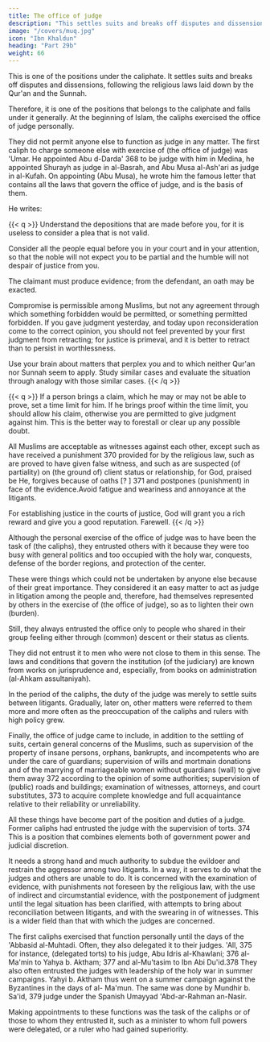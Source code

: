 ```yaml
---
title: The office of judge
description: "This settles suits and breaks off disputes and dissensions, following the religious laws laid down by the Qur'an and the Sunnah"
image: "/covers/muq.jpg"
icon: "Ibn Khaldun"
heading: "Part 29b"
weight: 66
---
```



<!-- ## The office of judge -->

This is one of the positions under the caliphate. It settles suits and breaks off disputes and dissensions, following the religious laws laid down by the Qur'an and the Sunnah. 

Therefore, it is one of the positions that belongs to the caliphate and falls under it generally. At the beginning of Islam, the caliphs exercised the office of judge personally. 

They did not permit anyone else to function as judge in any matter. The
first caliph to charge someone else with exercise of (the office of judge) was 'Umar.
He appointed Abu d-Darda' 368 to be judge with him in Medina, he appointed Shurayh as judge in al-Basrah, and Abu Musa al-Ash'ari as judge in al-Kufah. On appointing (Abu Musa), he wrote him the famous letter that contains all the laws that
govern the office of judge, and is the basis of them. 

He writes: <!-- = 369 -->
<!-- Now, the office of judge is a definite religious duty and a generally followed
practice. -->


{{< q >}}
Understand the depositions that are made before you, for it is useless to consider a plea that is not valid.

Consider all the people equal before you in your court and in your attention, so that the noble will not expect you to be partial and the humble will not despair of justice from you.

The claimant must produce evidence; from the defendant, an oath may be exacted.

Compromise is permissible among Muslims, but not any agreement through which something forbidden would be permitted, or something permitted forbidden. If you gave judgment yesterday, and today upon reconsideration come to the correct opinion, you should not feel prevented by your first judgment from retracting; for justice is primeval, and it is better to retract than to persist in worthlessness.

Use your brain about matters that perplex you and to which neither Qur'an nor Sunnah seem to apply. Study similar cases and evaluate the situation through analogy with those similar cases.
{{< /q >}}

{{< q >}}
If a person brings a claim, which he may or may not be able to prove, set a time limit for him. If he brings proof within the time limit, you should allow his claim, otherwise you are permitted to give judgment against him. This is the better way to forestall or clear up any possible doubt.

All Muslims are acceptable as witnesses against each other, except such as have received a punishment 370 provided for by the religious law, such as are proved to have given false witness, and such as are suspected (of partiality) on (the ground of) client status or relationship, for God, praised be He, forgives because of oaths [? ] 371 and postpones (punishment) in face of the evidence.Avoid fatigue and weariness and annoyance at the litigants. 

For establishing justice in the courts of justice, God will grant you a rich reward and give you a good reputation. Farewell.
{{< /q >}}
<!-- End of 'Umar's letter. -->

Although the personal exercise of the office of judge was to have been the task of (the caliphs), they entrusted others with it because they were too busy with general politics and too occupied with the holy war, conquests, defense of the border
regions, and protection of the center. 

These were things which could not be undertaken by anyone else because of their great importance. They considered it an
easy matter to act as judge in litigation among the people and, therefore, had
themselves represented by others in the exercise of (the office of judge), so as to
lighten their own (burden). 

Still, they always entrusted the office only to people who shared in their group feeling either through (common) descent or their status as clients. 

They did not entrust it to men who were not close to them in this sense. The laws and conditions that govern the institution (of the judiciary) are known from works on jurisprudence and, especially, from books on administration
(al-Ahkam assultaniyah). 

In the period of the caliphs, the duty of the judge was merely to settle suits between litigants. Gradually, later on, other matters were referred to them more and more often as the preoccupation of the caliphs and rulers
with high policy grew. 

Finally, the office of judge came to include, in addition to the settling of suits, certain general concerns of the Muslims, such as supervision of the property of insane persons, orphans, bankrupts, and incompetents who are under the care of guardians; supervision of wills and mortmain donations and of the marrying of marriageable women without guardians (wall) to give them away 372 according to the opinion of some authorities; supervision of (public) roads and buildings; examination of witnesses, attorneys, and court substitutes, 373 to acquire complete knowledge and full acquaintance relative to their reliability or unreliability. 

All these things have become part of the position and duties of a judge. Former caliphs had entrusted the judge with the supervision of torts. 374 This is a position that combines elements both of government power and judicial discretion. 

It needs a strong hand and much authority to subdue the evildoer and restrain the aggressor among two litigants. In a way, it serves to do what the judges and others are unable to do. It is concerned with the examination of evidence, with
punishments not foreseen by the religious law, with the use of indirect and circumstantial evidence, with the postponement of judgment until the legal situation has been clarified, with attempts to bring about reconciliation between litigants, and with the swearing in of witnesses. This is a wider field than that with which the judges are concerned.


The first caliphs exercised that function personally until the days of the 'Abbasid al-Muhtadi. Often, they also delegated it to their judges. 'All, 375 for instance, (delegated torts) to his judge, Abu Idris al-Khawlani; 376 al-Ma'min to
Yahya b. Aktham; 377 and al-Mu'tasim to Ibn Abi Du'id.378 They also often entrusted the judges with leadership of the holy war in summer campaigns. Yahyi b.  Aktham thus went on a summer campaign against the Byzantines in the days of al-
Ma'mun. The same was done by Mundhir b. Sa'id, 379 judge under the Spanish
Umayyad 'Abd-ar-Rahman an-Nasir. 

Making appointments to these functions was the task of the caliphs or of those to whom they entrusted it, such as a minister to whom full powers were delegated, or a ruler who had gained superiority.
